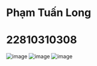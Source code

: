 # Phạm Tuấn Long
# 22810310308
![image](https://github.com/user-attachments/assets/2e86cc8b-da52-4edb-b6d0-60ce5c26f2c0)
![image](https://github.com/user-attachments/assets/7368a8ea-c651-4767-aedb-ddf94029a19c)
![image](https://github.com/user-attachments/assets/f4e968e1-a311-4dd1-b0bf-704509b91f24)
